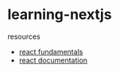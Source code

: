 # learning-nextjs

resources
- [react fundamentals](https://nextjs.org/learn/react-foundations/building-ui-with-components)
- [react documentation](https://react.dev/learn)
